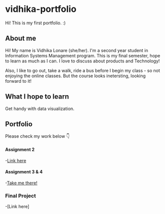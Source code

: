 # vidhika-portfolio
Hi! This is my first portfolio. :)


## About me
Hi! My name is Vidhika Lonare (she/her). I'm a second year student in Information Systems Management program. This is my final semester, hope to learn as much as I can. I love to discuss about products and Technology!  

Also, I like to go out, take a walk, ride a bus before I begin my class - so not enjoying the online classes. But the course looks inetersting, looking forward to it! 

## What I hope to learn
Get handy with data visualization. 

## Portfolio 
Please check my work below 👇  

#### Assignment 2 
-[Link here](https://vidhikal16.github.io/vidhika-portfolio/flourishviz.html)

#### Assignment 3 & 4 
-[Take me there!](https://vidhikal16.github.io/vidhika-portfolio/tabviz.html)

### Final Project 
-[Link here]
